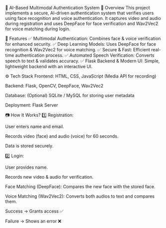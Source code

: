 🔐 AI-Based Multimodal Authentication System
📌 Overview
This project implements a secure, AI-driven authentication system that verifies users using face recognition and voice authentication. It captures video and audio during registration and uses DeepFace for face verification and Wav2Vec2 for voice matching during login.

🚀 Features
✅ Multimodal Authentication: Combines face & voice verification for enhanced security.
✅ Deep Learning Models: Uses DeepFace for face recognition & Wav2Vec2 for voice matching.
✅ Secure & Fast: Efficient real-time authentication process.
✅ Automated Speech Verification: Converts speech to text & validates accuracy.
✅ Flask Backend & Modern UI: Simple, lightweight backend with an interactive UI.

⚙️ Tech Stack
Frontend: HTML, CSS, JavaScript (Media API for recording)

Backend: Flask, OpenCV, DeepFace, Wav2Vec2

Database: (Optional) SQLite / MySQL for storing user metadata

Deployment: Flask Server

📷 How It Works?
1️⃣ Registration:

User enters name and email.

Records video (face) and audio (voice) for 60 seconds.

Data is stored securely.

2️⃣ Login:

User provides name.

Records new video & audio for verification.

Face Matching (DeepFace): Compares the new face with the stored face.

Voice Matching (Wav2Vec2): Converts both audios to text and compares them.

Success → Grants access ✅

Failure → Shows an error ❌
